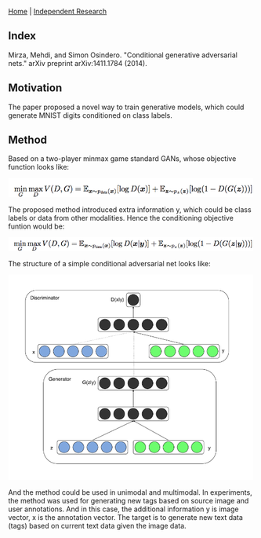 [Home](https://clojia.github.io/) | [Independent Research](https://clojia.github.io/independent_research/) 

## Index
Mirza, Mehdi, and Simon Osindero. "Conditional generative adversarial nets." arXiv preprint arXiv:1411.1784 (2014).

## Motivation
The paper proposed a novel way to train generative models, which could generate MNIST digits conditioned on class labels. 

## Method
Based on a two-player minmax game standard GANs, whose objective function looks like:

<img src="images/CGAN-gan.png" width="500"> 

The proposed method introduced extra information y, which could be class labels or data from other modalities. Hence the conditioning objective funtion would be:

<img src="images/CGAN-obj.png" width="500"> 

The structure of a simple conditional adversarial net looks like:

<img src="images/CGAN.png" width="500"> 

And the method could be used in unimodal and multimodal. In experiments, the method was used for generating new tags based on source image and user annotations. And in this case, the additional information y is image vector, x is the annotation vector. The target is to generate new text data (tags) based on current text data given the image data. 
